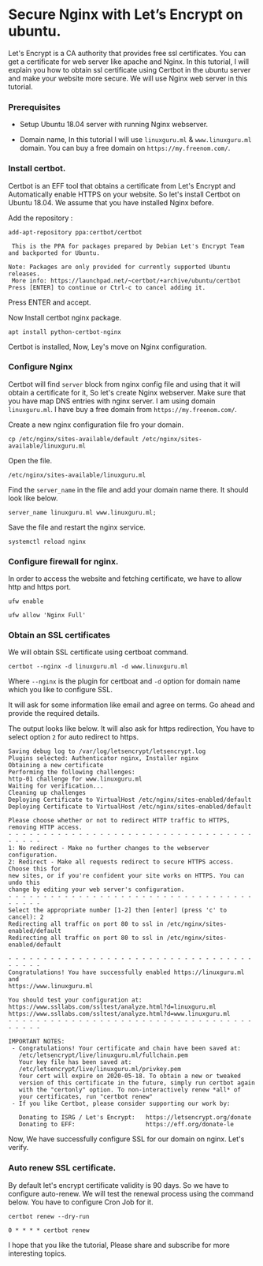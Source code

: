 # Secure Nginx with Let’s Encrypt on ubuntu.

Let's Encrypt is a CA authority that provides free ssl certificates. You can get a certificate for web server like apache and Nginx. In this tutorial, I will explain you how to obtain  ssl certificate using Certbot in the ubuntu server and make your website more secure. We will use Nginx web server in this tutorial.


### Prerequisites

* Setup Ubuntu 18.04 server with running Nginx webserver.

* Domain name, In this tutorial I will use `linuxguru.ml` & `www.linuxguru.ml` domain. You can buy a free domain on `https://my.freenom.com/`.



### Install certbot.

Certbot is an EFF tool that obtains a certificate from Let's Encrypt and Automatically enable HTTPS on your website. So let's install Certbot on Ubuntu 18.04. We assume that you have installed Nginx before.

Add the repository :
```
add-apt-repository ppa:certbot/certbot
```
```
 This is the PPA for packages prepared by Debian Let's Encrypt Team and backported for Ubuntu.

Note: Packages are only provided for currently supported Ubuntu releases.
 More info: https://launchpad.net/~certbot/+archive/ubuntu/certbot
Press [ENTER] to continue or Ctrl-c to cancel adding it.
```

Press ENTER and accept.

Now Install certbot nginx package.
```
apt install python-certbot-nginx
```

Certbot is installed, Now, Ley's move on Nginx configuration.

### Configure Nginx

Certbot will find `server` block from nginx config file and using that it will obtain a certificate for it, So let's create Nginx webserver. Make sure that you have map DNS entries with nginx server. I am using domain `linuxguru.ml`. I have buy a free domain from `https://my.freenom.com/`.


Create a new nginx configuration file fro your domain.
```
cp /etc/nginx/sites-available/default /etc/nginx/sites-available/linuxguru.ml
```

Open the file.
```
/etc/nginx/sites-available/linuxguru.ml
```

Find the `server_name` in the file and add your domain name there. It should look like below.
```
server_name linuxguru.ml www.linuxguru.ml;
```

Save the file and restart the nginx service.
```
systemctl reload nginx
```


### Configure firewall for nginx.
In order to access the website and fetching certificate, we have to allow http and https port.

```
ufw enable
```

```
ufw allow 'Nginx Full'
```

### Obtain an SSL certificates
We will obtain SSL certificate using certboat command.

```
certbot --nginx -d linuxguru.ml -d www.linuxguru.ml
```

Where `--nginx` is the plugin for certboat and `-d` option for domain name which you like to configure SSL.


It will ask for some information like email and agree on terms. Go ahead and provide the required details.

The output looks like below. It will also ask for https redirection, You have to select option `2` for auto redirect to https.

```
Saving debug log to /var/log/letsencrypt/letsencrypt.log
Plugins selected: Authenticator nginx, Installer nginx
Obtaining a new certificate
Performing the following challenges:
http-01 challenge for www.linuxguru.ml
Waiting for verification...
Cleaning up challenges
Deploying Certificate to VirtualHost /etc/nginx/sites-enabled/default
Deploying Certificate to VirtualHost /etc/nginx/sites-enabled/default

Please choose whether or not to redirect HTTP traffic to HTTPS, removing HTTP access.
- - - - - - - - - - - - - - - - - - - - - - - - - - - - - - - - - - - - - - - -
1: No redirect - Make no further changes to the webserver configuration.
2: Redirect - Make all requests redirect to secure HTTPS access. Choose this for
new sites, or if you're confident your site works on HTTPS. You can undo this
change by editing your web server's configuration.
- - - - - - - - - - - - - - - - - - - - - - - - - - - - - - - - - - - - - - - -
Select the appropriate number [1-2] then [enter] (press 'c' to cancel): 2
Redirecting all traffic on port 80 to ssl in /etc/nginx/sites-enabled/default
Redirecting all traffic on port 80 to ssl in /etc/nginx/sites-enabled/default

- - - - - - - - - - - - - - - - - - - - - - - - - - - - - - - - - - - - - - - -
Congratulations! You have successfully enabled https://linuxguru.ml and
https://www.linuxguru.ml

You should test your configuration at:
https://www.ssllabs.com/ssltest/analyze.html?d=linuxguru.ml
https://www.ssllabs.com/ssltest/analyze.html?d=www.linuxguru.ml
- - - - - - - - - - - - - - - - - - - - - - - - - - - - - - - - - - - - - - - -

IMPORTANT NOTES:
 - Congratulations! Your certificate and chain have been saved at:
   /etc/letsencrypt/live/linuxguru.ml/fullchain.pem
   Your key file has been saved at:
   /etc/letsencrypt/live/linuxguru.ml/privkey.pem
   Your cert will expire on 2020-05-18. To obtain a new or tweaked
   version of this certificate in the future, simply run certbot again
   with the "certonly" option. To non-interactively renew *all* of
   your certificates, run "certbot renew"
 - If you like Certbot, please consider supporting our work by:

   Donating to ISRG / Let's Encrypt:   https://letsencrypt.org/donate
   Donating to EFF:                    https://eff.org/donate-le

```


Now, We have successfully configure SSL for our domain on nginx. Let's verify.





### Auto renew SSL certificate.
By default let's encrypt certificate validity is 90 days. So we have to configure auto-renew. We will test the renewal process using the command below. You have to  configure Cron Job for it.


```
certbot renew --dry-run
```

```
0 * * * * certbot renew
```

I hope that you like the tutorial, Please share and subscribe for more interesting topics.

